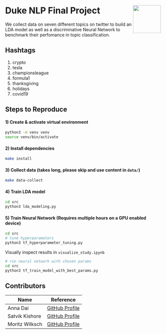 # Duke NLP Final Project <img width=90 align="right" src="https://upload.wikimedia.org/wikipedia/commons/thumb/e/e6/Duke_University_logo.svg/1024px-Duke_University_logo.svg.png">

We collect data on seven different topics on twitter to build an LDA model as well as a discriminative Neural Network to benchmark their perfomance in topic classification.

## Hashtags
1) crypto
2) tesla
3) championsleague
4) formula1
5) thanksgiving
6) holidays
7) covid19

## Steps to Reproduce
#### 1) Create & activate virtual environment
```bash
python3 -m venv venv
source venv/bin/activate
```

#### 2) Install dependencies
```bash
make install
```

#### 3) Collect data (takes long, please skip and use content in `data/`) 
```bash
make data-collect
```

#### 4) Train LDA model
```bash
cd src
python3 lda_modeling.py
```


#### 5) Train Neural Network (Requires multiple hours on a GPU enabled device)
```bash
cd src
# tune hyperparameters
python3 tf_hyperparameter_tuning.py
```

Visually inspect results in `visualize_study.ipynb`

```bash
# run neural network with chosen params
cd src
python3 tf_train_model_with_best_params.py
```


## Contributors

| Name | Reference |
|---- | ----|
|Anna Dai | [GitHub Profile](https://github.com/dai-anna)|
|Satvik Kishore| [GitHub Profile](https://github.com/satvikk)|
|Moritz Wilksch |[GitHub Profile](https://github.com/moritzwilksch)|



